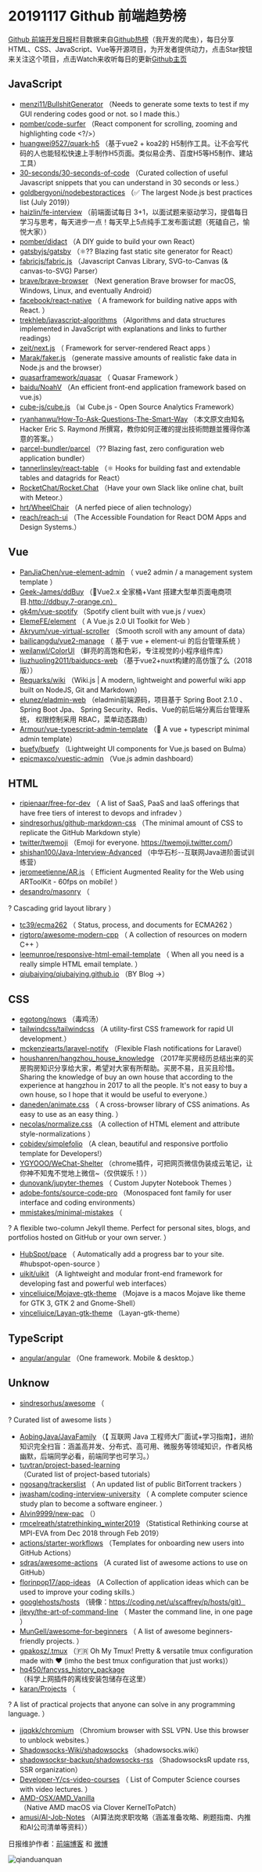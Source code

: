 # 20191117 Github 前端趋势榜

[Github 前端开发日报](http://caibaojian.com/c/news)栏目数据来自[Github热榜](http://news.caibaojian.com/)（我开发的爬虫），每日分享HTML、CSS、JavaScript、Vue等开源项目，为开发者提供动力，点击Star按钮来关注这个项目，点击Watch来收听每日的更新[Github主页](https://github.com/kujian/githubTrending)
## JavaScript

* [menzi11/BullshitGenerator](https://github.com/menzi11/BullshitGenerator) （Needs to generate some texts to test if my GUI rendering codes good or not. so I made this.）
* [pomber/code-surfer](https://github.com/pomber/code-surfer) （React component for scrolling, zooming and highlighting code &lt;?/&gt;）
* [huangwei9527/quark-h5](https://github.com/huangwei9527/quark-h5) （基于vue2 + koa2的 H5制作工具。让不会写代码的人也能轻松快速上手制作H5页面。类似易企秀、百度H5等H5制作、建站工具）
* [30-seconds/30-seconds-of-code](https://github.com/30-seconds/30-seconds-of-code) （Curated collection of useful Javascript snippets that you can understand in 30 seconds or less.）
* [goldbergyoni/nodebestpractices](https://github.com/goldbergyoni/nodebestpractices) （✅ The largest Node.js best practices list (July 2019)）
* [haizlin/fe-interview](https://github.com/haizlin/fe-interview) （前端面试每日 3+1，以面试题来驱动学习，提倡每日学习与思考，每天进步一点！每天早上5点纯手工发布面试题（死磕自己，愉悦大家））
* [pomber/didact](https://github.com/pomber/didact) （A DIY guide to build your own React）
* [gatsbyjs/gatsby](https://github.com/gatsbyjs/gatsby) （&#x269b;&#xfe0f;?? Blazing fast static site generator for React）
* [fabricjs/fabric.js](https://github.com/fabricjs/fabric.js) （Javascript Canvas Library, SVG-to-Canvas (&amp; canvas-to-SVG) Parser）
* [brave/brave-browser](https://github.com/brave/brave-browser) （Next generation Brave browser for macOS, Windows, Linux, and eventually Android）
* [facebook/react-native](https://github.com/facebook/react) （
        A framework for building native apps with React.
      ）
* [trekhleb/javascript-algorithms](https://github.com/trekhleb/javascript-algorithms) （Algorithms and data structures implemented in JavaScript with explanations and links to further readings）
* [zeit/next.js](https://github.com/zeit/next.js) （
        Framework for server-rendered React apps
      ）
* [Marak/faker.js](https://github.com/Marak/faker.js) （generate massive amounts of realistic fake data in Node.js and the browser）
* [quasarframework/quasar](https://github.com/quasarframework/quasar) （
        Quasar Framework
      ）
* [baidu/NoahV](https://github.com/baidu/NoahV) （An efficient front-end application framework based on vue.js）
* [cube-js/cube.js](https://github.com/cube-js/cube.js) （&#x1f4ca; Cube.js - Open Source Analytics Framework）
* [ryanhanwu/How-To-Ask-Questions-The-Smart-Way](https://github.com/ryanhanwu/How-To-Ask-Questions-The-Smart-Way) （本文原文由知名 Hacker Eric S. Raymond 所撰寫，教你如何正確的提出技術問題並獲得你滿意的答案。）
* [parcel-bundler/parcel](https://github.com/parcel-bundler/parcel) （?? Blazing fast, zero configuration web application bundler）
* [tannerlinsley/react-table](https://github.com/tannerlinsley/react-table) （⚛️ Hooks for building fast and extendable tables and datagrids for React）
* [RocketChat/Rocket.Chat](https://github.com/RocketChat/Rocket.Chat) （Have your own Slack like online chat, built with Meteor.）
* [hrt/WheelChair](https://github.com/hrt/WheelChair) （A nerfed piece of alien technology）
* [reach/reach-ui](https://github.com/reach/reach-ui) （The Accessible Foundation for React DOM Apps and Design Systems.）

## Vue

* [PanJiaChen/vue-element-admin](https://github.com/PanJiaChen/vue-element-admin) （
        vue2 admin / a management system template
      ）
* [Geek-James/ddBuy](https://github.com/Geek-James/ddBuy) （&#x1f389;Vue2.x 全家桶+Vant 搭建大型单页面电商项目.http://ddbuy.7-orange.cn）
* [gk4m/vue-spotify](https://github.com/gk4m/vue-spotify) （Spotify client built with vue.js / vuex）
* [ElemeFE/element](https://github.com/ElemeFE/element) （
        A Vue.js 2.0 UI Toolkit for Web
      ）
* [Akryum/vue-virtual-scroller](https://github.com/Akryum/vue-virtual-scroller) （Smooth scroll with any amount of data）
* [bailicangdu/vue2-manage](https://github.com/bailicangdu/vue2-manage) （
        基于 vue + element-ui 的后台管理系统
      ）
* [weilanwl/ColorUI](https://github.com/weilanwl/ColorUI) （鲜亮的高饱和色彩，专注视觉的小程序组件库）
* [liuzhuoling2011/baidupcs-web](https://github.com/liuzhuoling2011/baidupcs-web) （基于vue2+nuxt构建的高仿饿了么（2018版））
* [Requarks/wiki](https://github.com/Requarks/wiki) （Wiki.js | A modern, lightweight and powerful wiki app built on NodeJS, Git and Markdown）
* [elunez/eladmin-web](https://github.com/elunez/eladmin-web) （eladmin前端源码，项目基于 Spring Boot 2.1.0 、 Spring Boot Jpa、 Spring Security、Redis、Vue的前后端分离后台管理系统， 权限控制采用 RBAC，菜单动态路由）
* [Armour/vue-typescript-admin-template](https://github.com/Armour/vue-typescript-admin-template) （&#x1f596; A vue + typescript minimal admin template）
* [buefy/buefy](https://github.com/buefy/buefy) （Lightweight UI components for Vue.js based on Bulma）
* [epicmaxco/vuestic-admin](https://github.com/epicmaxco/vuestic-admin) （Vue.js admin dashboard）

## HTML

* [ripienaar/free-for-dev](https://github.com/ripienaar/free-for-dev) （
        A list of SaaS, PaaS and IaaS offerings that have free tiers of interest to devops and infradev
      ）
* [sindresorhus/github-markdown-css](https://github.com/sindresorhus/github-markdown-css) （The minimal amount of CSS to replicate the GitHub Markdown style）
* [twitter/twemoji](https://github.com/twitter/twemoji) （Emoji for everyone. <a href="https://twemoji.twitter.com/" rel="nofollow">https://twemoji.twitter.com/</a>）
* [shishan100/Java-Interview-Advanced](https://github.com/shishan100/Java-Interview-Advanced) （中华石杉--互联网Java进阶面试训练营）
* [jeromeetienne/AR.js](https://github.com/jeromeetienne/AR.js) （
        Efficient Augmented Reality for the Web using ARToolKit - 60fps on mobile!
      ）
* [desandro/masonry](https://github.com/desandro/masonry) （
        
? Cascading grid layout library
      ）
* [tc39/ecma262](https://github.com/tc39/ecma262) （
        Status, process, and documents for ECMA262
      ）
* [rigtorp/awesome-modern-cpp](https://github.com/rigtorp/awesome-modern-cpp) （
        A collection of resources on modern C++
      ）
* [leemunroe/responsive-html-email-template](https://github.com/leemunroe/responsive-html-email-template) （
        When all you need is a really simple HTML email template.
      ）
* [qiubaiying/qiubaiying.github.io](https://github.com/qiubaiying/qiubaiying.github.io) （BY Blog -&gt;）

## CSS

* [egotong/nows](https://github.com/egotong/nows) （毒鸡汤）
* [tailwindcss/tailwindcss](https://github.com/tailwindcss/tailwindcss) （A utility-first CSS framework for rapid UI development.）
* [mckenziearts/laravel-notify](https://github.com/mckenziearts/laravel-notify) （Flexible Flash notifications for Laravel）
* [houshanren/hangzhou_house_knowledge](https://github.com/houshanren/hangzhou_house_knowledge) （2017年买房经历总结出来的买房购房知识分享给大家，希望对大家有所帮助。买房不易，且买且珍惜。Sharing the knowledge of buy an own house that according to the experience at hangzhou in 2017 to all the people. It's not easy to buy a own house, so I hope that it would be useful to everyone.）
* [daneden/animate.css](https://github.com/daneden/animate.css) （
        A cross-browser library of CSS animations. As easy to use as an easy thing.
      ）
* [necolas/normalize.css](https://github.com/necolas/normalize.css) （A collection of HTML element and attribute style-normalizations
      ）
* [cobidev/simplefolio](https://github.com/cobidev/simplefolio) （A clean, beautiful and responsive portfolio template for Developers!）
* [YGYOOO/WeChat-Shelter](https://github.com/YGYOOO/WeChat-Shelter) （chrome插件，可把网页微信伪装成云笔记，让你神不知鬼不觉地上微信~（仅供娱乐！））
* [dunovank/jupyter-themes](https://github.com/dunovank/jupyter-themes) （
        Custom Jupyter Notebook Themes
      ）
* [adobe-fonts/source-code-pro](https://github.com/adobe-fonts/source-code-pro) （Monospaced font family for user interface and coding environments）
* [mmistakes/minimal-mistakes](https://github.com/mmistakes/minimal-mistakes) （
        
? A flexible two-column Jekyll theme. Perfect for personal sites, blogs, and portfolios hosted on GitHub or your own server.
      ）
* [HubSpot/pace](https://github.com/HubSpot/pace) （
        Automatically add a progress bar to your site. #hubspot-open-source
      ）
* [uikit/uikit](https://github.com/uikit/uikit) （A lightweight and modular front-end framework for developing fast and powerful web interfaces）
* [vinceliuice/Mojave-gtk-theme](https://github.com/vinceliuice/Mojave-gtk-theme) （Mojave is a macos Mojave like theme for GTK 3, GTK 2 and Gnome-Shell）
* [vinceliuice/Layan-gtk-theme](https://github.com/vinceliuice/Layan-gtk-theme) （Layan-gtk-theme）

## TypeScript

* [angular/angular](https://github.com/angular/angular) （One framework. Mobile &amp; desktop.）

## Unknow

* [sindresorhus/awesome](https://github.com/sindresorhus/awesome) （
        
? Curated list of awesome lists
      ）
* [AobingJava/JavaFamily](https://github.com/AobingJava/JavaFamily) （【 互联网 Java 工程师大厂面试+学习指南】，进阶知识完全扫盲：涵盖高并发、分布式、高可用、微服务等领域知识，作者风格幽默，后端同学必看，前端同学也可学习。）
* [tuvtran/project-based-learning](https://github.com/tuvtran/project-based-learning) （Curated list of project-based tutorials）
* [ngosang/trackerslist](https://github.com/ngosang/trackerslist) （
        An updated list of public BitTorrent trackers
      ）
* [jwasham/coding-interview-university](https://github.com/jwasham/coding-interview-university) （
        A complete computer science study plan to become a software engineer.
      ）
* [Alvin9999/new-pac](https://github.com/Alvin9999/new-pac) （）
* [rmcelreath/statrethinking_winter2019](https://github.com/rmcelreath/statrethinking_winter2019) （Statistical Rethinking course at MPI-EVA from Dec 2018 through Feb 2019）
* [actions/starter-workflows](https://github.com/actions/starter-workflows) （Templates for onboarding new users into GitHub Actions）
* [sdras/awesome-actions](https://github.com/sdras/awesome-actions) （A curated list of awesome actions to use on GitHub）
* [florinpop17/app-ideas](https://github.com/florinpop17/app-ideas) （A Collection of application ideas which can be used to improve your coding skills.）
* [googlehosts/hosts](https://github.com/googlehosts/hosts) （镜像：https://coding.net/u/scaffrey/p/hosts/git）
* [jlevy/the-art-of-command-line](https://github.com/jlevy/the-art-of-command-line) （
        Master the command line, in one page
      ）
* [MunGell/awesome-for-beginners](https://github.com/MunGell/awesome-for-beginners) （
        A list of awesome beginners-friendly projects.
      ）
* [gpakosz/.tmux](https://github.com/gpakosz/.tmux) （&#x1f1eb;&#x1f1f7; Oh My Tmux! Pretty &amp; versatile tmux configuration made with ❤️ (imho the best tmux configuration that just works)）
* [hq450/fancyss_history_package](https://github.com/hq450/fancyss_history_package) （科学上网插件的离线安装包储存在这里）
* [karan/Projects](https://github.com/karan/Projects) （
        
? A list of practical projects that anyone can solve in any programming language.
      ）
* [jjqqkk/chromium](https://github.com/jjqqkk/chromium) （Chromium browser with SSL VPN. Use this browser to unblock websites.）
* [Shadowsocks-Wiki/shadowsocks](https://github.com/Shadowsocks-Wiki/shadowsocks) （shadowsocks.wiki）
* [shadowsocksr-backup/shadowsocks-rss](https://github.com/shadowsocksr-backup/shadowsocks-rss) （ShadowsocksR update rss, SSR organization）
* [Developer-Y/cs-video-courses](https://github.com/Developer-Y/cs-video-courses) （
        List of Computer Science courses with video lectures.
      ）
* [AMD-OSX/AMD_Vanilla](https://github.com/AMD-OSX/AMD_Vanilla) （Native AMD macOS via Clover KernelToPatch）
* [amusi/AI-Job-Notes](https://github.com/amusi/AI-Job-Notes) （AI算法岗求职攻略（涵盖准备攻略、刷题指南、内推和AI公司清单等资料））


日报维护作者：[前端博客](http://caibaojian.com/) 和 [微博](http://caibaojian.com/go/weibo)

![qianduanquan](https://user-images.githubusercontent.com/3055447/38468989-651132ac-3b80-11e8-8e6b-15122322a9d7.png)